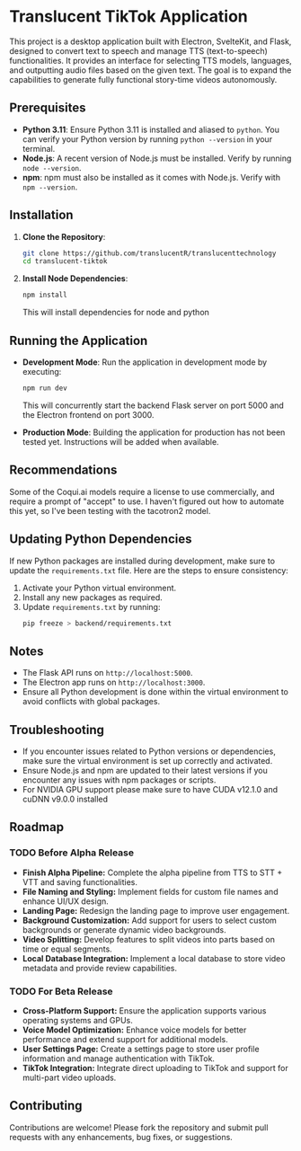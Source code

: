 # Translucent TikTok Application

This project is a desktop application built with Electron, SvelteKit, and Flask, designed to convert text to speech and manage TTS (text-to-speech) functionalities. It provides an interface for selecting TTS models, languages, and outputting audio files based on the given text. The goal is to expand the capabilities to generate fully functional story-time videos autonomously.

## Prerequisites

- **Python 3.11**: Ensure Python 3.11 is installed and aliased to `python`. You can verify your Python version by running `python --version` in your terminal.
- **Node.js**: A recent version of Node.js must be installed. Verify by running `node --version`.
- **npm**: npm must also be installed as it comes with Node.js. Verify with `npm --version`.

## Installation

1. **Clone the Repository**:

   ```bash
   git clone https://github.com/translucentR/translucenttechnology
   cd translucent-tiktok
   ```

2. **Install Node Dependencies**:
   ```bash
   npm install
   ```
   This will install dependencies for node and python

## Running the Application

- **Development Mode**:
  Run the application in development mode by executing:

  ```bash
  npm run dev
  ```

  This will concurrently start the backend Flask server on port 5000 and the Electron frontend on port 3000.

- **Production Mode**:
  Building the application for production has not been tested yet. Instructions will be added when available.

## Recommendations

Some of the Coqui.ai models require a license to use commercially, and require a prompt of "accept" to use. I haven't figured out how to automate this yet, so I've been testing with the tacotron2 model.

## Updating Python Dependencies

If new Python packages are installed during development, make sure to update the `requirements.txt` file. Here are the steps to ensure consistency:

1. Activate your Python virtual environment.
2. Install any new packages as required.
3. Update `requirements.txt` by running:
   ```bash
   pip freeze > backend/requirements.txt
   ```

## Notes

- The Flask API runs on `http://localhost:5000`.
- The Electron app runs on `http://localhost:3000`.
- Ensure all Python development is done within the virtual environment to avoid conflicts with global packages.

## Troubleshooting

- If you encounter issues related to Python versions or dependencies, make sure the virtual environment is set up correctly and activated.
- Ensure Node.js and npm are updated to their latest versions if you encounter any issues with npm packages or scripts.
- For NVIDIA GPU support please make sure to have CUDA v12.1.0 and cuDNN v9.0.0 installed

## Roadmap

### TODO Before Alpha Release

- **Finish Alpha Pipeline:** Complete the alpha pipeline from TTS to STT + VTT and saving functionalities.
- **File Naming and Styling:** Implement fields for custom file names and enhance UI/UX design.
- **Landing Page:** Redesign the landing page to improve user engagement.
- **Background Customization:** Add support for users to select custom backgrounds or generate dynamic video backgrounds.
- **Video Splitting:** Develop features to split videos into parts based on time or equal segments.
- **Local Database Integration:** Implement a local database to store video metadata and provide review capabilities.

### TODO For Beta Release

- **Cross-Platform Support:** Ensure the application supports various operating systems and GPUs.
- **Voice Model Optimization:** Enhance voice models for better performance and extend support for additional models.
- **User Settings Page:** Create a settings page to store user profile information and manage authentication with TikTok.
- **TikTok Integration:** Integrate direct uploading to TikTok and support for multi-part video uploads.

## Contributing

Contributions are welcome! Please fork the repository and submit pull requests with any enhancements, bug fixes, or suggestions.
